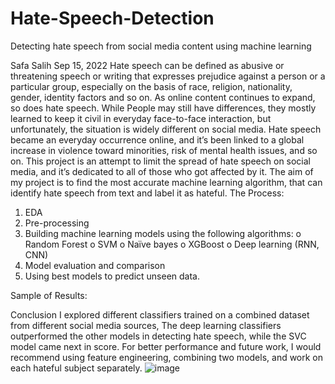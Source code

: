 # Hate-Speech-Detection
Detecting hate speech from social media content using machine learning
 
Safa Salih
Sep 15, 2022
Hate speech can be defined as abusive or threatening speech or writing that expresses prejudice against a person or a particular group, especially on the basis of race, religion, nationality, gender, identity factors and so on.
As online content continues to expand, so does hate speech. While People may still have differences, they mostly learned to keep it civil in everyday face-to-face interaction, but unfortunately, the situation is widely different on social media. Hate speech became an everyday occurrence online, and it’s been linked to a global increase in violence toward minorities, risk of mental health issues, and so on. 
This project is an attempt to limit the spread of hate speech on social media, and it’s dedicated to all of those who got affected by it.
The aim of my project is to find the most accurate machine learning algorithm, that can identify hate speech from text and label it as hateful.
The Process:
 

1.	EDA 
2.	Pre-processing
3.	Building machine learning models using the following algorithms:
o	Random Forest
o	SVM
o	Naïve bayes
o	XGBoost
o	Deep learning (RNN, CNN)
4.	Model evaluation and comparison
5.	Using best models to predict unseen data.

Sample of Results:
 

Conclusion
I explored different classifiers trained on a combined dataset from different social media sources, The deep learning classifiers outperformed the other models in detecting hate speech, while the SVC model came next in score. 
For better performance and future work, I would recommend using feature engineering, combining two models, and work on each hateful subject separately.
![image](https://user-images.githubusercontent.com/89675323/195758590-d7bd0788-a936-408d-a3e1-ad61ff2cbaf8.png)
